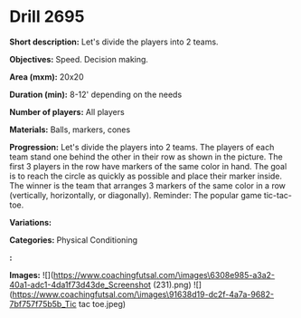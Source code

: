 # Drill 2695

**Short description:**
Let's divide the players into 2 teams.

**Objectives:**
Speed. Decision making.

**Area (mxm):**
20x20

**Duration (min):**
8-12' depending on the needs

**Number of players:**
All players

**Materials:**
Balls, markers, cones

**Progression:**
Let's divide the players into 2 teams. The players of each team stand one behind the other in their row as shown in the picture. The first 3 players in the row have markers of the same color in hand. The goal is to reach the circle as quickly as possible and place their marker inside. The winner is the team that arranges 3 markers of the same color in a row (vertically, horizontally, or diagonally). Reminder: The popular game tic-tac-toe.

**Variations:**


**Categories:**
Physical Conditioning

**:**


**Images:**
![](https://www.coachingfutsal.com/\images\6308e985-a3a2-40a1-adc1-4da1f73d43de_Screenshot (231).png)
![](https://www.coachingfutsal.com/\images\91638d19-dc2f-4a7a-9682-7bf757f75b5b_Tic tac toe.jpeg)

